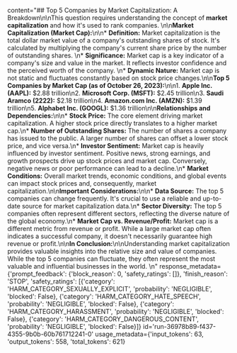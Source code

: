 content="## Top 5 Companies by Market Capitalization: A Breakdown\n\nThis question requires understanding the concept of **market capitalization** and how it's used to rank companies. \n\n**Market Capitalization (Market Cap):**\n\n* **Definition:** Market capitalization is the total dollar market value of a company's outstanding shares of stock. It's calculated by multiplying the company's current share price by the number of outstanding shares. \n* **Significance:** Market cap is a key indicator of a company's size and value in the market. It reflects investor confidence and the perceived worth of the company. \n* **Dynamic Nature:** Market cap is not static and fluctuates constantly based on stock price changes.\n\n**Top 5 Companies by Market Cap (as of October 26, 2023):**\n\n1. **Apple Inc. (AAPL):**  $2.88 trillion\n2. **Microsoft Corp. (MSFT):** $2.45 trillion\n3. **Saudi Aramco (2222):** $2.18 trillion\n4. **Amazon.com Inc. (AMZN):** $1.39 trillion\n5. **Alphabet Inc. (GOOGL):** $1.36 trillion\n\n**Relationships and Dependencies:**\n\n* **Stock Price:** The core element driving market capitalization. A higher stock price directly translates to a higher market cap.\n* **Number of Outstanding Shares:** The number of shares a company has issued to the public. A larger number of shares can offset a lower stock price, and vice versa.\n* **Investor Sentiment:**  Market cap is heavily influenced by investor sentiment. Positive news, strong earnings, and growth prospects drive up stock prices and market cap. Conversely, negative news or poor performance can lead to a decline.\n* **Market Conditions:** Overall market trends, economic conditions, and global events can impact stock prices and, consequently, market capitalization.\n\n**Important Considerations:**\n\n* **Data Source:** The top 5 companies can change frequently. It's crucial to use a reliable and up-to-date source for market capitalization data.\n* **Sector Diversity:** The top 5 companies often represent different sectors, reflecting the diverse nature of the global economy.\n* **Market Cap vs. Revenue/Profit:** Market cap is a different metric from revenue or profit. While a large market cap often indicates a successful company, it doesn't necessarily guarantee high revenue or profit.\n\n**In Conclusion:**\n\nUnderstanding market capitalization provides valuable insights into the relative size and value of companies. While the top 5 companies can fluctuate, they often represent the most valuable and influential businesses in the world. \n" response_metadata={'prompt_feedback': {'block_reason': 0, 'safety_ratings': []}, 'finish_reason': 'STOP', 'safety_ratings': [{'category': 'HARM_CATEGORY_SEXUALLY_EXPLICIT', 'probability': 'NEGLIGIBLE', 'blocked': False}, {'category': 'HARM_CATEGORY_HATE_SPEECH', 'probability': 'NEGLIGIBLE', 'blocked': False}, {'category': 'HARM_CATEGORY_HARASSMENT', 'probability': 'NEGLIGIBLE', 'blocked': False}, {'category': 'HARM_CATEGORY_DANGEROUS_CONTENT', 'probability': 'NEGLIGIBLE', 'blocked': False}]} id='run-36978b89-f437-4355-9b0b-60b761712241-0' usage_metadata={'input_tokens': 63, 'output_tokens': 558, 'total_tokens': 621}